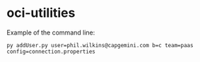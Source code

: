 # oci-utilities



Example of the command line:

```shell
py addUser.py user=phil.wilkins@capgemini.com b=c team=paas config=connection.properties
```

